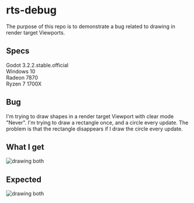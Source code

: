 # rts-debug

The purpose of this repo is to demonstrate a bug related to drawing in render target Viewports.

## Specs
Godot 3.2.2.stable.official  
Windows 10  
Radeon 7870  
Ryzen 7 1700X  

## Bug

I'm trying to draw shapes in a render target Viewport with clear mode "Never". I'm trying to draw a rectangle once, and a circle every update. The problem is that the rectangle disappears if I draw the circle every update.

## What I get

![drawing both](https://i.imgur.com/eaJGEj2.png)

## Expected

![drawing both](https://i.imgur.com/PELRr8d.png)
